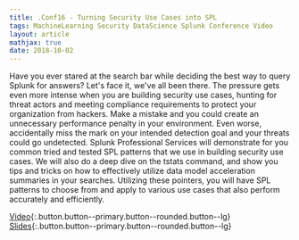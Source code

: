```yaml
---
title: .Conf16 - Turning Security Use Cases into SPL
tags: MachineLearning Security DataScience Splunk Conference Video
layout: article
mathjax: true
date: 2018-10-02
---
```


Have you ever stared at the search bar while deciding the best way to query Splunk for answers? Let's face it, we've all been there. The pressure gets even more intense when you are building security use cases, hunting for threat actors and meeting compliance requirements to protect your organization from hackers. Make a mistake and you could create an unnecessary performance penalty in your environment. Even worse, accidentally miss the mark on your intended detection goal and your threats could go undetected. Splunk Professional Services will demonstrate for you common tried and tested SPL patterns that we use in building security use cases. We will also do a deep dive on the tstats command, and show you tips and tricks on how to effectively utilize data model acceleration summaries in your searches. Utilizing these pointers, you will have SPL patterns to choose from and apply to various use cases that also perform accurately and efficiently.
<!--more-->

[Video](https://tellez.sfo2.digitaloceanspaces.com/turning-security-use-cases-sec1583.mp4){:.button.button--primary.button--rounded.button--lg} [Slides](https://tellez.sfo2.digitaloceanspaces.com/SEC1583_TurningSecurityUseCases_Final_1538510573435001VmSg.pdf){:.button.button--primary.button--rounded.button--lg}